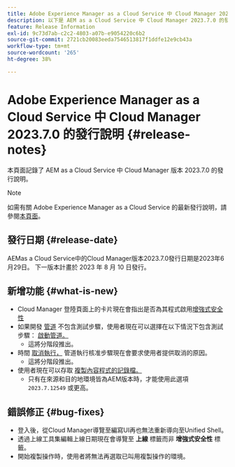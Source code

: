 ```yaml
---
title: Adobe Experience Manager as a Cloud Service 中 Cloud Manager 2023.7.0 的發行說明
description: 以下是 AEM as a Cloud Service 中 Cloud Manager 2023.7.0 的發行說明。
feature: Release Information
exl-id: 9c73d7ab-c2c2-4803-a07b-e9054220c6b2
source-git-commit: 2721cb20083eeda7546513817f1ddfe12e9cb43a
workflow-type: tm+mt
source-wordcount: '265'
ht-degree: 38%

---
```



# Adobe Experience Manager as a Cloud Service 中 Cloud Manager 2023.7.0 的發行說明 {#release-notes}

本頁面記錄了 AEM as a Cloud Service 中 Cloud Manager 版本 2023.7.0 的發行說明。

>[!NOTE]
>
>如需有關 Adobe Experience Manager as a Cloud Service 的最新發行說明，請參閱[本頁面](/help/release-notes/release-notes-cloud/release-notes-current.md)。

## 發行日期 {#release-date}

AEMas a Cloud Service中的Cloud Manager版本2023.7.0發行日期是2023年6月29日。 下一版本計畫於 2023 年 8 月 10 日發行。

## 新增功能 {#what-is-new}

* Cloud Manager 登陸頁面上的卡片現在會指出是否為其程式啟用[增強式安全性](/help/implementing/cloud-manager/getting-access-to-aem-in-cloud/creating-production-programs.md)
* 如果開發 [管道](/help/implementing/cloud-manager/configuring-pipelines/introduction-ci-cd-pipelines.md) 不包含測試步驟，使用者現在可以選擇在以下情況下包含測試步驟： [啟動管道。](/help/implementing/cloud-manager/configuring-pipelines/managing-pipelines.md#running-pipelines)
   * 這將分階段推出。
* 時間 [取消執行，](/help/implementing/cloud-manager/configuring-pipelines/managing-pipelines.md#view-details) 管道執行核准步驟現在會要求使用者提供取消的原因。
   * 這將分階段推出。
* 使用者現在可以存取 [複製內容程式的記錄檔。](/help/implementing/developing/tools/content-copy.md#accessing-logs)
   * 只有在來源和目的地環境皆為AEM版本時，才能使用此選項 `2023.7.12549` 或更高。

## 錯誤修正 {#bug-fixes}

* 登入後，從Cloud Manager導覽至編寫UI再也無法重新導向至Unified Shell。
* 透過上線工具集編輯上線日期現在會導覽至 **上線** 標籤而非 **增強式安全性** 標籤。
* 開始複製操作時，使用者將無法再選取已叫用複製操作的環境。
